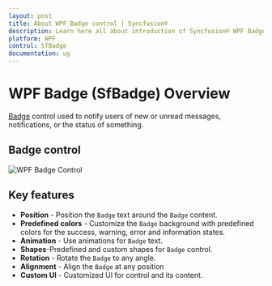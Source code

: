 ```yaml
---
layout: post
title: About WPF Badge control | Syncfusion®
description: Learn here all about introduction of Syncfusion® WPF Badge (SfBadge) control, its elements and more details.
platform: WPF
control: SfBadge
documentation: ug
---
```


# WPF Badge (SfBadge) Overview

[Badge](https://help.syncfusion.com/cr/wpf/Syncfusion.Windows.Controls.Notification.SfBadge.html) control used to notify users of new or unread messages, notifications, or the status of something. 

## Badge control

![WPF Badge Control](Getting-Started_images/wpf-badge-control.gif)

## Key features

* **Position** - Position the `Badge` text around the `Badge` content.
* **Predefined colors** - Customize the `Badge` background with predefined colors for the success, warning, error and information states.
* **Animation** - Use animations for `Badge` text.
* **Shapes**-Predefined and custom shapes for `Badge` control.
* **Rotation** - Rotate the `Badge` to any angle.
* **Alignment** - Align the `Badge` at any position
* **Custom UI** - Customized UI for control and its content.


